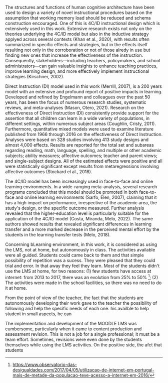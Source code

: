 The structures and functions of human cognitive architecture have been used to design a variety of novel instructional procedures based on the assumption that working memory load should be reduced and schema construction encouraged. One of this is 4C/ID instructional design which is extensively used in this work. Extensive research exists not only on the theories underlying the 4C/ID model but also in the inductive strategy applyed across several contexts (Khan et al., 2020), with results often summarized in specific effects and strategies, but in the effects itself resulting not only in the corroboration or not of those alredy in use but finding new ones that increase the effectiveness of the instruction. Consequently, stakeholders—including teachers, policymakers, and school administrators—can gain valuable insights to enhance teaching practices, improve learning design, and more effectively implement instructional strategies (Kirschner, 2002).

Direct Instruction (DI) model used in this work (Merrill, 2007), is a 200 years model with an extensive and profound report of positive impacts in learning. Developed and refined by Engelmann and colleagues over the past 50 years, has been the focus of numerous research studies, systematic reviews, and meta-analyses (Mason, Otero, 2021). Research on the effectiveness of Direct Instruction (DI) consistently provide support for the assertion that all children can learn in a wide variety of populations, in different settings, within numerous subject areas (Coughlin, Cristy, 2011). Furthermore, quantitative mixed models were used to examine literature published from 1966 through 2016 on the effectiveness of Direct Instruction. Analyses were based on 328 studies involving 413 study designs and almost 4,000 effects. Results are reported for the total set and subareas regarding reading, math, language, spelling, and multiple or other academic subjects; ability measures; affective outcomes; teacher and parent views; and single-subject designs. All of the estimated effects were positive and all were statistically significant except results from metaregressions involving affective outcomes (Stockard el al., 2018).

The 4C/ID model has been increasingly used in face-to-face and online learning environments. In a wide-ranging meta-analysis, several research programs concluded that this model should be promoted in both face-to-face and online learning environments (Sarfo, Elen, 2007), claiming that it has a high impact on performance, irrespective of the academic area, the study's design, or the specific outcome measured. Further analysis revealed that the higher-education level is particularly suitable for the application of the 4C/ID model (Costa, Miranda, Melo, 2022). The same authors showed results that revealed significant differences in learning transfer and a more marked decrease in the perceived mental effort by the students in the learning transfer tests (Melo, 2018).

Concerning bLearning environment, in this work, it is considered as using the LMS, not at home, but autonomously in class. The activities available were all guided. Students could came back to them and that simple possibility of repetition was a sucess. They were pleased that they could trial and error. In that away they feel they learn. Most of the students didn't use the LMS at home, for two reasons: (1) few students have access at internet: from 2013 to 2017, there was an evolution from 25% to 50% [^STATEOFTHEART-1]; (2) The activities were made in the school facilities, so there was no need to do it at home. 

[^STATEOFTHEART-1]:https://www.observatorio-das-desigualdades.com/2017/04/05/utilizacao-de-internet-em-portugal-mais-de-metade-da-populacao-teve-acesso-a-internet-em-2016/

From the point of view of the teacher, the fact that the students are autonomously developing their work gave to the teacher the possibility of following and help the specific needs of each one. his availble to help student in small aspects, he can

The implementation and development of the MOODLE LMS was cumbersome, particularly when it came to content production and assessment revision. This is not a job for a single professional; it must be a team effort. Sometimes, revisions were even done by the students themselves while using the LMS activities. On the positive side, the afct that students
